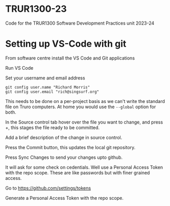 # TRUR1300-23
Code for the TRUR1300 Software Development Practices unit 2023-24

# Setting up VS-Code with git

From software centre install the VS Code and Git applications

Run VS Code

Set your username and email address

    git config user.name "Richard Morris"
    git config user.email "rich@singsurf.org"

This needs to be done on a per-project basis as we can't write the standard file on Truro computers.
At home you would use the `--global` option for both.



In the Source control tab hover over the file you want to change, and press +, this stages the file ready to be committed.

Add a brief description of the change in source control.

Press the Commit button, this updates the local git repository. 

Press Sync Changes to send your changes upto github. 

It will ask for some check on cedentials. Well use a Personal Access Token with the repo scope. These are like passwords but with finer grained access.

Go to https://github.com/settings/tokens 

Generate a Personal Access Token with the repo scope. 




